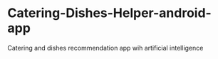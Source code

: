# Catering-Dishes-Helper-android-app
Catering and dishes recommendation app wih artificial intelligence
